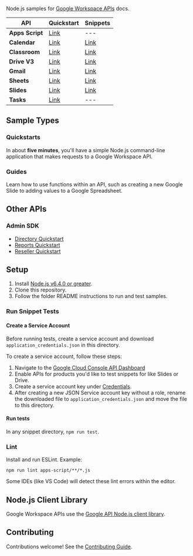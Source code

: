 Node.js samples for [Google Workspace APIs](https://developers.google.com/workspace/) docs.

API| Quickstart| Snippets
---| ---| ---
**Apps&nbsp;Script**| [Link](https://developers.google.com/apps-script/api/quickstart/nodejs)| ---
**Calendar**| [Link](https://developers.google.com/google-apps/calendar/quickstart/nodejs)| [Link](https://developers.google.com/calendar/overview)
**Classroom**| [Link](https://developers.google.com/classroom/quickstart/nodejs)| [Link](https://developers.google.com/classroom/guides/get-started)
**Drive V3**| [Link](https://developers.google.com/drive/v3/web/quickstart/nodejs)| [Link](https://developers.google.com/drive/v3/web/about-sdk)
**Gmail**| [Link](https://developers.google.com/gmail/api/quickstart/nodejs)| [Link](https://developers.google.com/gmail/api/guides/)
**Sheets**| [Link](https://developers.google.com/sheets/api/quickstart/nodejs)| [Link](https://developers.google.com/sheets/api/guides/concepts)
**Slides**| [Link](https://developers.google.com/slides/quickstart/nodejs)| [Link](https://developers.google.com/slides/how-tos/overview)
**Tasks**| [Link](https://developers.google.com/tasks/quickstart/nodejs)| ---

## Sample Types

### Quickstarts

In about **five minutes**, you'll have a simple Node.js command-line application that makes requests to a Google Workspace API.

### Guides

Learn how to use functions within an API, such as creating a new Google Slide to adding values to a Google Spreadsheet.

## Other APIs

### Admin SDK

- [Directory Quickstart](https://developers.google.com/admin-sdk/directory/v1/quickstart/nodejs)
- [Reports Quickstart](https://developers.google.com/admin-sdk/reports/v1/quickstart/nodejs)
- [Reseller Quickstart](https://developers.google.com/admin-sdk/reseller/v1/quickstart/nodejs)

## Setup

1. Install [Node.js v6.4.0 or greater](https://nodejs.org).
1. Clone this repository.
1. Follow the folder README instructions to run and test samples.

### Run Snippet Tests

#### Create a Service Account

Before running tests, create a service account and download `application_credentials.json` in this directory.

To create a service account, follow these steps:

1. Navigate to the [Google Cloud Console API Dashboard](https://console.cloud.google.com/apis/dashboard)
1. Enable APIs for products you'd like to test snippets for like Slides or Drive.
1. Create a service account key under [Credentials](https://console.cloud.google.com/apis/credentials).
1. After creating a new JSON Service account key without a role, rename the downloaded file to `application_credentials.json` and move the file to this directory.

#### Run tests

In any snippet directory, `npm run test`.

### Lint

Install and run ESLint. Example:

```shell
npm run lint apps-script/**/*.js
```

Some IDEs (like VS Code) will detect these lint errors within the editor.

## Node.js Client Library

Google Workspace APIs use the [Google API Node.js client library](https://github.com/google/google-api-nodejs-client).

## Contributing

Contributions welcome! See the [Contributing Guide](CONTRIBUTING.md).
